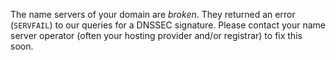 The name servers of your domain are *broken*. They returned an error (`SERVFAIL`) to our queries for a DNSSEC signature. Please contact  your name server operator (often your hosting provider and/or registrar) to fix this soon.
